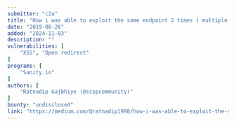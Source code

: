 ```yaml
---
submitter: "c2a"
title: "How i was able to exploit the same endpoint 2 times ( multiple xss & open Redirection on 10 subdomain)"
date: "2019-08-26"
added: "2024-11-03"
description: ""
vulnerabilities: [
    "XSS", "Open redirect"
]
programs: [
    "Sanity.io"
]
authors: [
    "Ratnadip Gajbhiye (@scspcommunity)"
]
bounty: "undisclosed"
link: "https://medium.com/@ratnadip1998/how-i-was-able-to-exploit-the-same-endpoint-2-times-multiple-xss-open-redirection-on-10-5d12886f823d"
---
```




